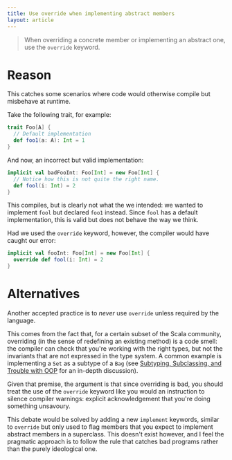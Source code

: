 ```yaml
---
title: Use override when implementing abstract members
layout: article
---
```


> When overriding a concrete member or implementing an abstract one, use the `override` keyword.

# Reason

This catches some scenarios where code would otherwise compile but misbehave at runtime.

Take the following trait, for example:

```scala mdoc
trait Foo[A] {
  // Default implementation
  def foo1(a: A): Int = 1
}
```

And now, an incorrect but valid implementation:

```scala mdoc:silent
implicit val badFooInt: Foo[Int] = new Foo[Int] {
  // Notice how this is not quite the right name.
  def fool(i: Int) = 2
}
```

This compiles, but is clearly not what the we intended: we wanted to implement `fool` but declared `foo1` instead. Since `fool` has a default implementation, this is valid but does not behave the way we think.

Had we used the `override` keyword, however, the compiler would have caught our error:

```scala mdoc:fail
implicit val fooInt: Foo[Int] = new Foo[Int] {
  override def fool(i: Int) = 2
}
```

# Alternatives

Another accepted practice is to *never* use `override` unless required by the language.

This comes from the fact that, for a certain subset of the Scala community, overriding (in the sense of redefining an existing method) is a code smell: the compiler can check that you're working with the right types, but not the invariants that are not expressed in the type system. A common example is implementing a `Set` as a subtype of a `Bag` (see [Subtyping, Subclassing, and Trouble with OOP](http://okmij.org/ftp/Computation/Subtyping/) for an in-depth discussion).

Given that premise, the argument is that since overriding is bad, you should treat the use of the `override` keyword like you would an instruction to silence compiler warnings: explicit acknowledgement that you're doing something unsavoury.

This debate would be solved by adding a new `implement` keywords, similar to `override` but only used to flag members that you expect to implement abstract members in a superclass. This doesn't exist however, and I feel the pragmatic approach is to follow the rule that catches bad programs rather than the purely ideological one.
